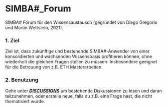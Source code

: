 # SIMBA#_Forum
SIMBA# Forum für den Wissensaustausch (gegründet von Diego Gregorio und Martin Wettstein, 2021). 

### 1. Ziel
Ziel ist, dass zukünftige und bestehende SIMBA#-Anwender von einer konsolidierten und wachsenden Wissensbasis profitieren können, ohne wiederholt die gleichen Fragen stellen zu müssen. Insbesondere geeignet für die Betreuung von z.B. ETH Masterarbeiten.


### 2. Benutzung
Gehe unter [***DISCUSSIONS***](https://github.com/DiegoGreg/SIMBA_Forum/discussions) um bestehende Diskussionen zu lesen und daran teilzunehmen, oder erstelle neue, falls du z.B. eine Frage hast, die nicht thematisiert wurde.
